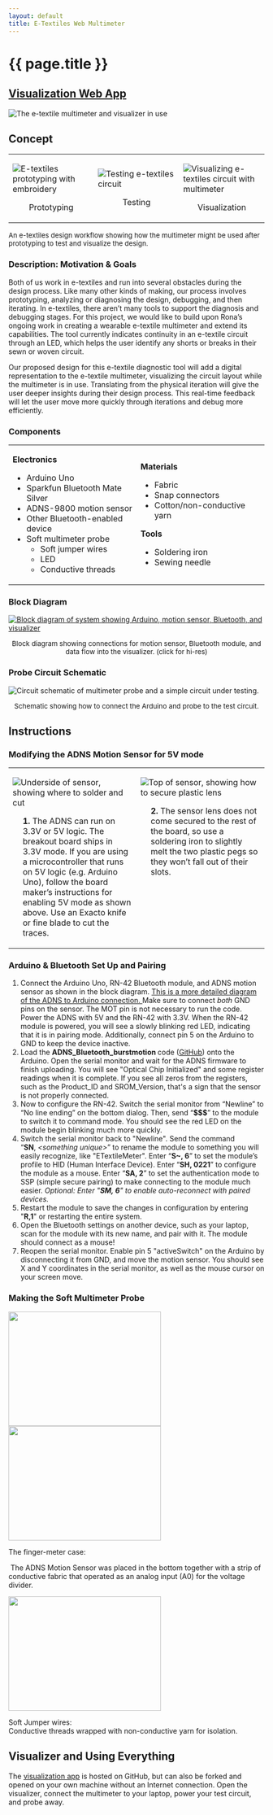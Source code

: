 ```yaml
---
layout: default
title: E-Textiles Web Multimeter
---
```


# {{ page.title }}

## [Visualization Web App](/projects/ETextileMultimeter/main)

![The e-textile multimeter and visualizer in use](./documentation/cover.jpg)

## Concept

<table style="width: 100%; border-collapse: collapse; margin-left: auto; margin-right: auto;" border="0" cellspacing="0" cellpadding="0"> <tbody> <tr> 
	<td style="width: 33.3333%;">
		<p><img src="./documentation/prototyping.jpg" alt="E-textiles prototyping with embroidery"></p>
		<p style="text-align: center;">Prototyping</p>
	</td>
	<td style="width: 33.3333%;">
		<p><img src="./documentation/testing.jpg" alt="Testing e-textiles circuit"></p>
		<p style="text-align: center;">Testing</p>
	</td>
	<td style="width: 33.3333%;">
		<p><img src="./documentation/visualization.jpg" alt="Visualizing e-textiles circuit with multimeter"></p>
		<p style="text-align: center;">Visualization</p>
	</td>
</tr></tbody></table>
<p><span style="font-size: 10pt;">An e-textiles design workflow showing how the multimeter might be used after prototyping to test and visualize the design.</span></p>

### Description: Motivation & Goals

Both of us work in e-textiles and run into several obstacles during the design process. Like many other kinds of making, our process involves prototyping, analyzing or diagnosing the design, debugging, and then iterating. In e-textiles, there aren&rsquo;t many tools to support the diagnosis and debugging stages. For this project, we would like to build upon Rona&rsquo;s ongoing work in creating a wearable e-textile multimeter and extend its capabilities. The tool currently indicates continuity in an e-textile circuit through an LED, which helps the user identify any shorts or breaks in their sewn or woven circuit.

Our proposed design for this e-textile diagnostic tool will add a digital representation to the e-textile multimeter, visualizing the circuit layout while the multimeter is in use. Translating from the physical iteration will give the user deeper insights during their design process. This real-time feedback will let the user move more quickly through iterations and debug more efficiently.

### Components
<table style="width: 100%;">
<tbody>
<tr>
	<td style="width: 50%;">
		<p><strong>Electronics</strong></p>
		<ul>
			<li>Arduino Uno</li>
			<li>Sparkfun Bluetooth Mate Silver</li>
			<li>ADNS-9800 motion sensor</li>
			<li>Other Bluetooth-enabled device</li>
			<li>Soft multimeter probe
				<ul>
				<li>Soft jumper wires&nbsp;</li>
				<li>LED</li>
				<li>Conductive threads&nbsp;</li>
				</ul>
			</li>
		</ul>
	</td>
	<td style="width: 50%;">
		<p><strong>Materials</strong></p>
		<ul>
			<li>Fabric</li>
			<li>Snap connectors</li>
			<li>Cotton/non-conductive yarn</li>
		</ul>
		<p><strong>Tools</strong></p>
		<ul>
			<li>Soldering iron</li>
			<li>Sewing needle</li>
		</ul>
	</td>
</tr></tbody></table>

### Block Diagram
<p><a href="./documentation/blockDiagram.png"><img src="./documentation/blockDiagram.png" alt="Block diagram of system showing Arduino, motion sensor, Bluetooth, and visualizer"></a></p>
<p style="text-align: center;"><span style="font-size: 10pt;">Block diagram showing connections for motion sensor, Bluetooth module, and data flow into the visualizer. (click for hi-res)</span></p>

### Probe Circuit Schematic
<p><img src="./documentation/voltmeterCircuit.png" alt="Circuit schematic of multimeter probe and a simple circuit under testing."></p>
<p style="text-align: center;"><span style="font-size: 10pt;">Schematic showing how to connect the Arduino and probe to the test circuit.</span></p>

## Instructions
### Modifying the ADNS Motion Sensor for 5V mode
<table style="width: 100%; border-collapse: collapse;" border="0" cellpadding="0">
<tbody><tr>
	<td style="width: 50%;">
		<p><img src="./documentation/ADNS_underside.jpg" alt="Underside of sensor, showing where to solder and cut"></p>
		<p style="padding-left: 20px;"><span><strong>1.</strong> The ADNS can run on 3.3V or 5V logic. The breakout board ships in 3.3V mode. If you are using a microcontroller that runs on 5V logic (e.g. Arduino Uno), follow the board maker&rsquo;s instructions for enabling 5V mode as shown above. Use an Exacto knife or fine blade to cut the traces.</span></p>
	</td>
	<td style="width: 50%; vertical-align: top;">
		<p><img src="./documentation/ADNS_topside.jpg" alt="Top of sensor, showing how to secure plastic lens"></p>
		<p style="padding-left: 20px;"><strong>2.</strong> The sensor lens does not come secured to the rest of the board, so use a soldering iron to slightly melt the two plastic pegs so they won&rsquo;t fall out of their slots.</p>
	</td>
</tr></tbody></table>

### Arduino & Bluetooth Set Up and Pairing
<ol>
	<li>Connect the Arduino Uno, RN-42 Bluetooth module, and ADNS motion sensor as shown in the block diagram. <a href="https://cdn.tindiemedia.com/images/resize/WKNelWheBozH4EhsI_s1RjeWf5k=/p/full-fit-in/1378x1034/i/3333/products/2016-05-29T15%3A12%3A00.327Z-ADNS-9800%20to%20Uno.jpg">This is a more detailed diagram of the ADNS to Arduino connection. </a>Make sure to connect&nbsp;<em>both</em> GND pins on the sensor. The MOT pin is not necessary to run the code. Power the ADNS with 5V and the RN-42 with 3.3V. When the RN-42 module is powered, you will see a slowly blinking red LED, indicating that it is in pairing mode. Additionally, connect pin 5 on the Arduino to GND to keep the device inactive.</li>
	<li>Load the&nbsp;<strong>ADNS_Bluetooth_burstmotion&nbsp;</strong>code (<a href="https://github.com/sminliwu/sminliwu.github.io/blob/master/projects/ETextileMultimeter/Arduino/ADNS_Bluetooth_burstmotion.ino">GitHub</a>) onto the Arduino. Open the serial monitor and wait for the ADNS firmware to finish uploading. You will see "Optical Chip Initialized" and some register readings when it is complete. If you see all zeros from the registers, such as the Product_ID and SROM_Version, that's a sign that the sensor is not properly connected.</li>
	<li>Now to configure the RN-42. <span>Switch the serial monitor from &ldquo;Newline&rdquo; to &ldquo;No line ending&rdquo; on the bottom dialog. Then, send &ldquo;</span><strong>$$$</strong><span>&rdquo; to the module to switch it to command mode. You should see the red LED on the module begin blinking much more quickly. </span></li>
	<li><span>Switch the serial monitor back to "Newline". Send the command &ldquo;<strong>SN</strong>,&nbsp;<em>&lt;something unique&gt;</em>&rdquo; to rename the module to something you will easily recognize, like "ETextileMeter".&nbsp;</span>Enter &ldquo;<strong>S~, 6</strong>&rdquo; to set the module&rsquo;s profile to HID (Human Interface Device). Enter &ldquo;<strong>SH, 0221</strong>&rdquo; to configure the module as a mouse. Enter &ldquo;<strong>SA, 2</strong>&rdquo; to set the authentication mode to SSP (simple secure pairing) to make connecting to the module much easier.&nbsp;<em>Optional: Enter "<strong>SM, 6</strong>" to enable auto-reconnect with paired devices.</em></li>
	<li>Restart the module to save the changes in configuration by entering "<strong>R,1</strong>" or restarting the entire system.</li>
	<li><span>Open the Bluetooth settings on another device, such as your laptop, scan for the module with its new name, and pair with it. The module should connect as a mouse!</span></li>
	<li><span>Reopen the serial monitor. Enable pin 5 "activeSwitch" on the Arduino by disconnecting it from GND, and move the motion sensor. You should see X and Y coordinates in the serial monitor, as well as the mouse cursor on your screen move.</span></li>
</ol>

### Making the Soft Multimeter Probe
<p>
	<img src="./documentation/probe1.jpg" width="300" height="225">
	<img src="./documentation/probe2.jpg" width="300" height="225">
</p>
<p>The finger-meter case:</p>
<p>&nbsp;The ADNS Motion Sensor was placed in the bottom together with a strip of conductive fabric that operated as an analog input (A0) for the voltage divider.&nbsp;</p>
<p><img src="./documentation/wires.jpg" width="300" height="225"></p>
<p>Soft Jumper wires:&nbsp;<br />Conductive threads wrapped with non-conductive yarn for isolation.&nbsp;&nbsp;</p>

## Visualizer and Using Everything
The [visualization app](/projects/ETextileMultimeter/main) is hosted on GitHub, but can also be forked and opened on your own machine without an Internet connection. Open the visualizer, connect the multimeter to your laptop, power your test circuit, and probe away.
